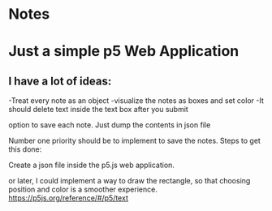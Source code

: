 # Notes
# Just a simple p5 Web Application
## I have  a lot of ideas:

-Treat every note as an object
-visualize the notes as boxes and set color 
-It should delete text inside the text box after you submit

option to save each note. Just dump the contents in json file

Number one priority should be to implement to save the notes.
Steps to get this done:

Create a json file inside the p5.js web application. 


or later, I could implement a way to draw the rectangle, so that choosing position and color is a smoother experience.
https://p5js.org/reference/#/p5/text
